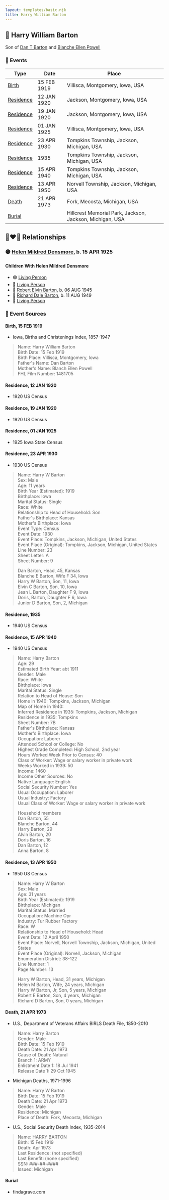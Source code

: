 ```yaml
---
layout: templates/basic.njk
title: Harry William Barton
---
```

## 🔵 Harry William Barton

Son of [Dan T Barton](/people/9/95106328) and [Blanche Ellen Powell](/people/8/88023024)

### 📆 Events

Type | Date | Place
------ | ------ | ------
[Birth](#event-6c19a25b-509b-470a-add9-60270e22a24b) | 15 FEB 1919 | Villisca, Montgomery, Iowa, USA
[Residence](#event-00cc4168-940c-4587-aa9d-64108fc56e8a) | 12 JAN 1920 | Jackson, Montgomery, Iowa, USA
[Residence](#event-8849d179-3194-4b53-89d7-1fca73f5b341) | 19 JAN 1920 | Jackson, Montgomery, Iowa, USA
[Residence](#event-870ad016-8f08-4299-baac-0cf675caea9a) | 01 JAN 1925 | Villisca, Montgomery, Iowa, USA
[Residence](#event-6162c6b3-bea3-44f9-a752-21a4358887d3) | 23 APR 1930 | Tompkins Township, Jackson, Michigan, USA
[Residence](#event-52044347-3c41-4534-98b5-34356085916c) | 1935 | Tompkins Township, Jackson, Michigan, USA
[Residence](#event-02847bb2-7de5-4862-9482-34c1e23a4e2a) | 15 APR 1940 | Tompkins Township, Jackson, Michigan, USA
[Residence](#event-d7b8e1f5-dfe6-4058-ba45-a2646f279146) | 13 APR 1950 | Norvell Township, Jackson, Michigan, USA
[Death](#event-f012bf97-8bb1-478c-8602-b4e03a83674d) | 21 APR 1973 | Fork, Mecosta, Michigan, USA
[Burial](#event-6ae541fd-2dd7-4e26-9006-dc67cc03f3c1) |  | Hillcrest Memorial Park, Jackson, Jackson, Michigan, USA

## 👩‍❤️‍👨 Relationships

### 🟣 [Helen Mildred Densmore](/people/5/54702290), b. 15 APR 1925

#### Children With Helen Mildred Densmore
* 🟣 [Living Person](/people/9/92410091)
* 🔵 [Living Person](/people/4/42360279)
* 🔵 [Robert Elvin Barton](/people/4/48782300), b. 06 AUG 1945
* 🔵 [Richard Dale Barton](/people/8/81394146), b. 11 AUG 1949
* 🔵 [Living Person](/people/7/7769050)
### 📰 Event Sources

#### <a id="event-6c19a25b-509b-470a-add9-60270e22a24b"></a> Birth, 15 FEB 1919
* Iowa, Births and Christenings Index, 1857-1947
>   
  > Name: Harry William Barton  
  > Birth Date: 15 Feb 1919  
  > Birth Place: Villisca, Montgomery, Iowa  
  > Father's Name: Dan Barton  
  > Mother's Name: Blanch Ellen Powell  
  > FHL Film Number: 1481705

#### <a id="event-00cc4168-940c-4587-aa9d-64108fc56e8a"></a> Residence, 12 JAN 1920
* 1920 US Census

#### <a id="event-8849d179-3194-4b53-89d7-1fca73f5b341"></a> Residence, 19 JAN 1920
* 1920 US Census

#### <a id="event-870ad016-8f08-4299-baac-0cf675caea9a"></a> Residence, 01 JAN 1925
* 1925 Iowa State Census

#### <a id="event-6162c6b3-bea3-44f9-a752-21a4358887d3"></a> Residence, 23 APR 1930
* 1930 US Census
>   
  > Name: Harry W Barton  
  > Sex: Male  
  > Age: 11 years  
  > Birth Year (Estimated): 1919  
  > Birthplace: Iowa  
  > Marital Status: Single  
  > Race: White  
  > Relationship to Head of Household: Son  
  > Father's Birthplace: Kansas  
  > Mother's Birthplace: Iowa  
  > Event Type: Census  
  > Event Date: 1930  
  > Event Place: Tompkins, Jackson, Michigan, United States  
  > Event Place (Original): Tompkins, Jackson, Michigan, United States  
  > Line Number: 23  
  > Sheet Letter: A  
  > Sheet Number: 9  
  >   
  > Dan Barton, Head, 45, Kansas  
  > Blanche E Barton, Wife F 34, Iowa  
  > Harry W Barton, Son, 11, Iowa  
  > Elvin C Barton, Son, 10, Iowa  
  > Jean L Barton, Daughter F 9, Iowa  
  > Doris, Barton, Daughter F 6, Iowa  
  > Junior D Barton, Son, 2, Michigan  
  >

#### <a id="event-52044347-3c41-4534-98b5-34356085916c"></a> Residence, 1935
* 1940 US Census

#### <a id="event-02847bb2-7de5-4862-9482-34c1e23a4e2a"></a> Residence, 15 APR 1940
* 1940 US Census
>   
  > Name: Harry Barton  
  > Age: 29  
  > Estimated Birth Year: abt 1911  
  > Gender: Male  
  > Race: White  
  > Birthplace: Iowa  
  > Marital Status: Single  
  > Relation to Head of House: Son  
  > Home in 1940: Tompkins, Jackson, Michigan  
  > Map of Home in 1940:   
  > Inferred Residence in 1935: Tompkins, Jackson, Michigan  
  > Residence in 1935: Tompkins  
  > Sheet Number: 7B  
  > Father's Birthplace: Kansas  
  > Mother's Birthplace: Iowa  
  > Occupation: Laborer  
  > Attended School or College: No  
  > Highest Grade Completed: High School, 2nd year  
  > Hours Worked Week Prior to Census: 40  
  > Class of Worker: Wage or salary worker in private work  
  > Weeks Worked in 1939: 50  
  > Income: 1460  
  > Income Other Sources: No  
  > Native Language: English  
  > Social Security Number: Yes  
  > Usual Occupation: Laborer  
  > Usual Industry: Factory  
  > Usual Class of Worker: Wage or salary worker in private work  
  >   
  > Household members  
  > Dan Barton, 55  
  > Blanche Barton, 44  
  > Harry Barton, 29  
  > Alvin Barton, 20  
  > Doris Barton, 16  
  > Dan Barton, 12  
  > Anna Barton, 8  
  >

#### <a id="event-d7b8e1f5-dfe6-4058-ba45-a2646f279146"></a> Residence, 13 APR 1950
* 1950 US Census
>   
  > Name: Harry W Barton  
  > Sex: Male  
  > Age: 31 years  
  > Birth Year (Estimated): 1919  
  > Birthplace: Michigan  
  > Marital Status: Married  
  > Occupation: Machine Opr  
  > Industry: Tur Rubber Factory  
  > Race: W  
  > Relationship to Head of Household: Head  
  > Event Date: 12 April 1950  
  > Event Place: Norvell, Norvell Township, Jackson, Michigan, United States  
  > Event Place (Original): Norvell, Jackson, Michigan  
  > Enumeration District: 38-122  
  > Line Number: 1  
  > Page Number: 13  
  >   
  > Harry W Barton, Head, 31 years, Michigan  
  > Helen M Barton, Wife, 24 years, Michigan  
  > Harry W Barton, Jr, Son, 5 years, Michigan  
  > Robert E Barton, Son, 4 years, Michigan  
  > Richard D Barton, Son, 0 years, Michigan

#### <a id="event-f012bf97-8bb1-478c-8602-b4e03a83674d"></a> Death, 21 APR 1973
* U.S., Department of Veterans Affairs BIRLS Death File, 1850-2010
>   
  > Name: Harry Barton  
  > Gender: Male  
  > Birth Date: 15 Feb 1919  
  > Death Date: 21 Apr 1973  
  > Cause of Death: Natural  
  > Branch 1: ARMY  
  > Enlistment Date 1: 18 Jul 1941  
  > Release Date 1: 29 Oct 1945
* Michigan Deaths, 1971-1996
>   
  > Name:  Harry W Barton  
  > Birth Date: 15 Feb 1919  
  > Death Date: 21 Apr 1973  
  > Gender: Male  
  > Residence: Michigan  
  > Place of Death: Fork, Mecosta, Michigan
* U.S., Social Security Death Index, 1935-2014
>   
  > Name: HARRY BARTON  
  > Birth: 15 Feb 1919  
  > Death: Apr 1973  
  > Last Residence: (not specified)  
  > Last Benefit: (none specified)  
  > SSN: ###-##-####  
  > Issued: Michigan

#### <a id="event-6ae541fd-2dd7-4e26-9006-dc67cc03f3c1"></a> Burial
* findagrave.com